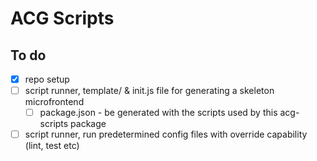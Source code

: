 # ACG Scripts

## To do

* [x] repo setup
* [ ] script runner, template/ & init.js file for generating a skeleton microfrontend
  * [ ] package.json - be generated with the scripts used by this acg-scripts package
* [ ] script runner, run predetermined config files with override capability (lint, test etc)
